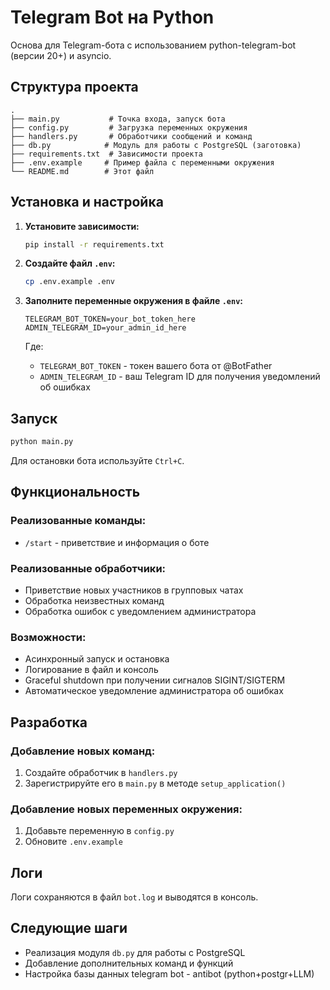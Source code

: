 # Telegram Bot на Python

Основа для Telegram-бота с использованием python-telegram-bot (версии 20+) и asyncio.

## Структура проекта

```
.
├── main.py           # Точка входа, запуск бота
├── config.py         # Загрузка переменных окружения
├── handlers.py       # Обработчики сообщений и команд
├── db.py            # Модуль для работы с PostgreSQL (заготовка)
├── requirements.txt  # Зависимости проекта
├── .env.example     # Пример файла с переменными окружения
└── README.md        # Этот файл
```

## Установка и настройка

1. **Установите зависимости:**
   ```bash
   pip install -r requirements.txt
   ```

2. **Создайте файл `.env`:**
   ```bash
   cp .env.example .env
   ```

3. **Заполните переменные окружения в файле `.env`:**
   ```
   TELEGRAM_BOT_TOKEN=your_bot_token_here
   ADMIN_TELEGRAM_ID=your_admin_id_here
   ```

   Где:
   - `TELEGRAM_BOT_TOKEN` - токен вашего бота от @BotFather
   - `ADMIN_TELEGRAM_ID` - ваш Telegram ID для получения уведомлений об ошибках

## Запуск

```bash
python main.py
```

Для остановки бота используйте `Ctrl+C`.

## Функциональность

### Реализованные команды:
- `/start` - приветствие и информация о боте

### Реализованные обработчики:
- Приветствие новых участников в групповых чатах
- Обработка неизвестных команд
- Обработка ошибок с уведомлением администратора

### Возможности:
- Асинхронный запуск и остановка
- Логирование в файл и консоль
- Graceful shutdown при получении сигналов SIGINT/SIGTERM
- Автоматическое уведомление администратора об ошибках

## Разработка

### Добавление новых команд:
1. Создайте обработчик в `handlers.py`
2. Зарегистрируйте его в `main.py` в методе `setup_application()`

### Добавление новых переменных окружения:
1. Добавьте переменную в `config.py`
2. Обновите `.env.example`

## Логи

Логи сохраняются в файл `bot.log` и выводятся в консоль.

## Следующие шаги

- Реализация модуля `db.py` для работы с PostgreSQL
- Добавление дополнительных команд и функций
- Настройка базы данных
telegram bot - antibot (python+postgr+LLM)
